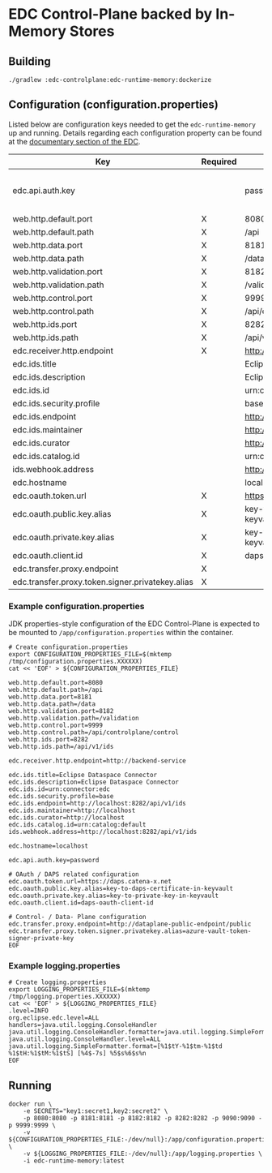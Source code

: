 # EDC Control-Plane backed by In-Memory Stores

## Building

```shell
./gradlew :edc-controlplane:edc-runtime-memory:dockerize
```

## Configuration (configuration.properties)

Listed below are configuration keys needed to get the `edc-runtime-memory` up and running.
Details regarding each configuration property can be found at
the [documentary section of the EDC](https://github.com/eclipse-edc/Connector/tree/main/docs).

| Key                                              | Required | Example                             | Description                |
|--------------------------------------------------|----------|-------------------------------------|----------------------------|
| edc.api.auth.key                                 |          | password                            | default value: random UUID |
| web.http.default.port                            | X        | 8080                                |                            |
| web.http.default.path                            | X        | /api                                |                            |
| web.http.data.port                               | X        | 8181                                |                            |
| web.http.data.path                               | X        | /data                               |                            |
| web.http.validation.port                         | X        | 8182                                |                            |
| web.http.validation.path                         | X        | /validation                         |                            |
| web.http.control.port                            | X        | 9999                                |                            |
| web.http.control.path                            | X        | /api/controlplane/control           |                            |
| web.http.ids.port                                | X        | 8282                                |                            |
| web.http.ids.path                                | X        | /api/v1/ids                         |                            |
| edc.receiver.http.endpoint                       | X        | <http://backend-service>            |                            |
| edc.ids.title                                    |          | Eclipse Dataspace Connector         |                            |
| edc.ids.description                              |          | Eclipse Dataspace Connector         |                            |
| edc.ids.id                                       |          | urn:connector:edc                   |                            |
| edc.ids.security.profile                         |          | base                                |                            |
| edc.ids.endpoint                                 |          | <http://localhost:8282/api/v1/ids>  |                            |
| edc.ids.maintainer                               |          | <http://localhost>                  |                            |
| edc.ids.curator                                  |          | <http://localhost>                  |                            |
| edc.ids.catalog.id                               |          | urn:catalog:default                 |                            |
| ids.webhook.address                              |          | <http://localhost:8282/api/v1/ids>  |                            |
| edc.hostname                                     |          | localhost                           |                            |
| edc.oauth.token.url                              | X        | <https://daps.catena-x.net>         |                            |
| edc.oauth.public.key.alias                       | X        | key-to-daps-certificate-in-keyvault |                            |
| edc.oauth.private.key.alias                      | X        | key-to-private-key-in-keyvault      |                            |
| edc.oauth.client.id                              | X        | daps-oauth-client-id                |                            |
| edc.transfer.proxy.endpoint                      | X        |                                     |                            |
| edc.transfer.proxy.token.signer.privatekey.alias | X        |                                     |                            |

### Example configuration.properties

JDK properties-style configuration of the EDC Control-Plane is expected to be mounted to `/app/configuration.properties`
within the container.

```shell
# Create configuration.properties
export CONFIGURATION_PROPERTIES_FILE=$(mktemp /tmp/configuration.properties.XXXXXX)
cat << 'EOF' > ${CONFIGURATION_PROPERTIES_FILE}

web.http.default.port=8080
web.http.default.path=/api
web.http.data.port=8181
web.http.data.path=/data
web.http.validation.port=8182
web.http.validation.path=/validation
web.http.control.port=9999
web.http.control.path=/api/controlplane/control
web.http.ids.port=8282
web.http.ids.path=/api/v1/ids

edc.receiver.http.endpoint=http://backend-service

edc.ids.title=Eclipse Dataspace Connector
edc.ids.description=Eclipse Dataspace Connector
edc.ids.id=urn:connector:edc
edc.ids.security.profile=base
edc.ids.endpoint=http://localhost:8282/api/v1/ids
edc.ids.maintainer=http://localhost
edc.ids.curator=http://localhost
edc.ids.catalog.id=urn:catalog:default
ids.webhook.address=http://localhost:8282/api/v1/ids

edc.hostname=localhost

edc.api.auth.key=password

# OAuth / DAPS related configuration
edc.oauth.token.url=https://daps.catena-x.net
edc.oauth.public.key.alias=key-to-daps-certificate-in-keyvault
edc.oauth.private.key.alias=key-to-private-key-in-keyvault
edc.oauth.client.id=daps-oauth-client-id

# Control- / Data- Plane configuration
edc.transfer.proxy.endpoint=http://dataplane-public-endpoint/public
edc.transfer.proxy.token.signer.privatekey.alias=azure-vault-token-signer-private-key
EOF
```

### Example logging.properties

```shell
# Create logging.properties
export LOGGING_PROPERTIES_FILE=$(mktemp /tmp/logging.properties.XXXXXX)
cat << 'EOF' > ${LOGGING_PROPERTIES_FILE}
.level=INFO
org.eclipse.edc.level=ALL
handlers=java.util.logging.ConsoleHandler
java.util.logging.ConsoleHandler.formatter=java.util.logging.SimpleFormatter
java.util.logging.ConsoleHandler.level=ALL
java.util.logging.SimpleFormatter.format=[%1$tY-%1$tm-%1$td %1$tH:%1$tM:%1$tS] [%4$-7s] %5$s%6$s%n
EOF
```

## Running

```shell
docker run \
    -e SECRETS="key1:secret1,key2:secret2" \
    -p 8080:8080 -p 8181:8181 -p 8182:8182 -p 8282:8282 -p 9090:9090 -p 9999:9999 \
    -v ${CONFIGURATION_PROPERTIES_FILE:-/dev/null}:/app/configuration.properties \
    -v ${LOGGING_PROPERTIES_FILE:-/dev/null}:/app/logging.properties \
    -i edc-runtime-memory:latest
```
